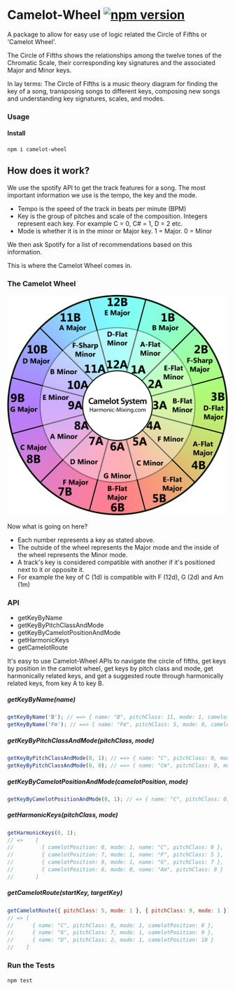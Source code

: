 # Camelot-Wheel [![npm version](https://badge.fury.io/js/camelot-wheel.svg)](https://badge.fury.io/js/camelot-wheel)

A package to allow for easy use of logic related the Circle of Fifths or 'Camelot Wheel'.

The Circle of Fifths shows the relationships among the twelve tones of the Chromatic Scale, their corresponding key signatures and the associated Major and Minor keys.

In lay terms: The Circle of Fifths is a music theory diagram for finding the key of a song, transposing songs to different keys, composing new songs and understanding key signatures, scales, and modes.

### Usage

#### Install

`npm i camelot-wheel`

## How does it work?

We use the spotify API to get the track features for a song. The most important information we use is the tempo, the key and the mode.

- Tempo is the speed of the track in beats per minute (BPM)
- Key is the group of pitches and scale of the composition. Integers represent each key. For example C = 0, C# = 1, D = 2 etc.
- Mode is whether it is in the minor or Major key. 1 = Major. 0 = Minor

We then ask Spotify for a list of recommendations based on this information.

This is where the Camelot Wheel comes in.

### The Camelot Wheel

![camelot-wheel](./assets/camelotwheel.png)

Now what is going on here?

- Each number represents a key as stated above.
- The outside of the wheel represents the Major mode and the inside of the wheel represents the Minor mode.
- A track's key is considered compatible with another if it's positioned next to it or opposite it.
- For example the key of C (1d) is compatible with F (12d), G (2d) and Am (1m)

### API

- getKeyByName
- getKeyByPitchClassAndMode
- getKeyByCamelotPositionAndMode
- getHarmonicKeys
- getCamelotRoute

It's easy to use Camelot-Wheel APIs to navigate the circle of fifths, get keys by position in the camelot wheel, get keys by pitch class and mode, get harmonically related keys, and get a suggested route through harmonically related keys, from key A to key B.

##### getKeyByName(name)

```javascript
getKeyByName('B'); // ==> { name: "B", pitchClass: 11, mode: 1, camelotPosition: 1 }
getKeyByName('Fm'); // ==> { name: "Fm", pitchClass: 5, mode: 0, camelotPosition: 4 }
```

##### getKeyByPitchClassAndMode(pitchClass, mode)

```javascript
getKeyByPitchClassAndMode(0, 1); // ==> { name: "C", pitchClass: 0, mode: 1, camelotPosition: 8 }
getKeyByPitchClassAndMode(0, 0); // ==> { name: "Cm", pitchClass: 0, mode: 0, camelotPosition: 5 }
```

##### getKeyByCamelotPositionAndMode(camelotPosition, mode)

```javascript
getKeyByCamelotPositionAndMode(8, 1); // => { name: "C", pitchClass: 0, mode: 1, camelotPosition: 8 }
```

##### getHarmonicKeys(pitchClass, mode)

```javascript
getHarmonicKeys(0, 1);
// =>    [
//         { camelotPosition: 8, mode: 1, name: "C", pitchClass: 0 },
//         { camelotPosition: 7, mode: 1, name: "F", pitchClass: 5 },
//         { camelotPosition: 9, mode: 1, name: "G", pitchClass: 7 },
//         { camelotPosition: 8, mode: 0, name: "Am", pitchClass: 9 }
//       ]
```

##### getCamelotRoute(startKey, targetKey)

```javascript
getCamelotRoute({ pitchClass: 5, mode: 1 }, { pitchClass: 9, mode: 1 });
// => [
//      { name: "C", pitchClass: 0, mode: 1, camelotPosition: 8 },
//      { name: "G", pitchClass: 7, mode: 1, camelotPosition: 9 },
//      { name: "D", pitchClass: 2, mode: 1, camelotPosition: 10 }
//    ]
```

### Run the Tests

```
npm test
```
